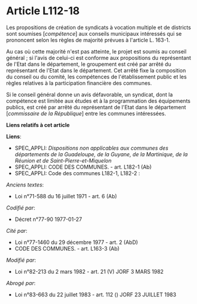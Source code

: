 # Article L112-18

Les propositions de création de syndicats à vocation multiple et de districts sont soumises [*compétence*] aux conseils
municipaux intéressés qui se prononcent selon les règles de majorité prévues à l'article L. 163-1.

Au cas où cette majorité n'est pas atteinte, le projet est soumis au conseil général ; si l'avis de celui-ci est conforme aux
propositions du représentant de l'Etat dans le département, le groupement est créé par arrêté du représentant de l'Etat dans
le département. Cet arrêté fixe la composition du conseil ou du comité, les compétences de l'établissement public et les
règles relatives à la participation financière des communes.

Si le conseil général donne un avis défavorable, un syndicat, dont la compétence est limitée aux études et à la programmation
des équipements publics, est créé par arrêté du représentant de l'Etat dans le département [*commissaire de la République*]
entre les communes intéressées.

**Liens relatifs à cet article**

**Liens**:

  - SPEC_APPLI: *Dispositions non applicables aux communes des départements de la Guadeloupe, de la Guyane, de la Martinique, de la Réunion et de Saint-Pierre-et-Miquelon*
  - SPEC_APPLI: CODE DES COMMUNES. - art. L182-1 (Ab)
  - SPEC_APPLI: Code des communes L182-1, L182-2 :

_Anciens textes_:

  - Loi n°71-588 du 16 juillet 1971 - art. 6 (Ab)

_Codifié par_:

  - Décret n°77-90 1977-01-27

_Cité par_:

  - Loi n°77-1460 du 29 décembre 1977 - art. 2 (AbD)
  - CODE DES COMMUNES. - art. L163-3 (Ab)

_Modifié par_:

  - Loi n°82-213 du 2 mars 1982 - art. 21 (V) JORF 3 MARS 1982

_Abrogé par_:

  - Loi n°83-663 du 22 juillet 1983 - art. 112 () JORF 23 JUILLET 1983
